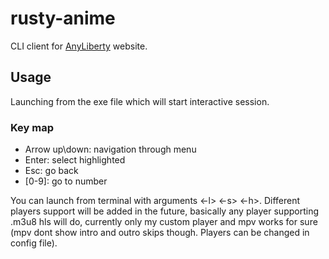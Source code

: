 # rusty-anime
CLI client for  [AnyLiberty](https://aniliberty.top) website.
## Usage
Launching from the exe file which will start interactive session.
### Key map
- Arrow up\down: navigation through menu
- Enter: select highlighted
- Esc: go back
- [0-9]: go to number

You can launch from terminal with arguments <-l> <-s> <-h>.
Different players support will be added in the future, basically any player supporting .m3u8 hls will do, currently only my custom player and mpv works for sure (mpv dont show intro and outro skips though. Players can be changed in config file).
